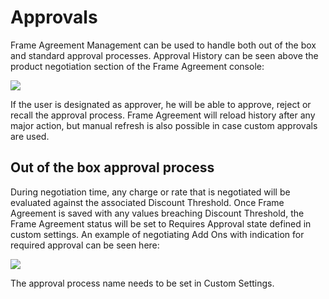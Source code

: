 # Approvals

Frame Agreement Management can be used to handle both out of the box and standard approval processes. Approval History can be seen above the product negotiation section of the Frame Agreement console: 

![]({{images}}/Approvals1.png)

If the user is designated as approver, he will be able to approve, reject or recall the approval process. Frame Agreement will reload history after any major action, but manual refresh is also possible in case custom approvals are used. 

## Out of the box approval process
During negotiation time, any charge or rate that is negotiated will be evaluated against the associated Discount Threshold. Once Frame Agreement is saved with any values breaching Discount Threshold, the Frame Agreement status will be set to Requires Approval state defined in custom settings. An example of negotiating Add Ons with indication for required approval can be seen here: 

![]({{images}}/Approvals2.png)

The approval process name needs to be set in Custom Settings. 